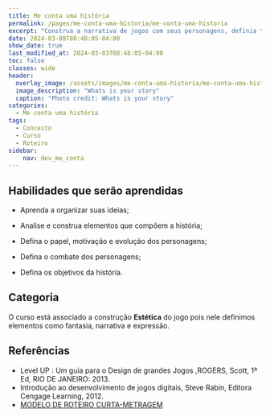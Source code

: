 ```yaml
---
title: Me conta uma história
permalink: /pages/me-conta-uma-historia/me-conta-uma-historia
excerpt: "Construa a narrativa de jogos com seus personagens, definia tempo, mundo, objetivos e os capítulos da história."
date: 2024-03-08T08:48:05-04:00
show_date: true
last_modified_at: 2024-03-03T08:48:05-04:00
toc: false
classes: wide
header:
  overlay_image: /assets/images/me-conta-uma-historia/me-conta-uma-historia.webp
  image_description: "Whats is your story"
  caption: "Photo credit: Whats is your story"
categories:
  - Me conta uma história
tags:
  - Conceito
  - Curso
  - Roteiro
sidebar:
    nav: dev_me_conta  
---
```




## Habilidades que serão aprendidas

- Aprenda a organizar suas ideias;

- Analise e construa elementos que compõem a história;

- Defina o papel, motivação e evolução dos personagens;

- Defina o combate dos personagens;

- Defina os objetivos da história.

## Categoria

 O curso está associado a construção **Estética** do jogo pois nele definimos elementos como fantasia, narrativa e expressão.

## Referências

- Level UP : Um guia para o Design de grandes Jogos ,ROGERS, Scott, 1ª Ed, RIO DE JANEIRO: 2013.
- Introdução ao desenvolvimento de jogos digitais, Steve Rabin, Editora Cengage Learning, 2012.
- [MODELO DE ROTEIRO CURTA-METRAGEM](http://animafro.com.br/wp-content/uploads/2015/12/MODELO-DE-ROTEIRO.pdf)